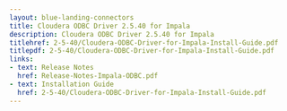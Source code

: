 ```yaml
---
layout: blue-landing-connectors
title: Cloudera ODBC Driver 2.5.40 for Impala
description: Cloudera ODBC Driver 2.5.40 for Impala
titlehref: 2-5-40/Cloudera-ODBC-Driver-for-Impala-Install-Guide.pdf
titlepdf: 2-5-40/Cloudera-ODBC-Driver-for-Impala-Install-Guide.pdf
links:
- text: Release Notes
  href: Release-Notes-Impala-ODBC.pdf
- text: Installation Guide
  href: 2-5-40/Cloudera-ODBC-Driver-for-Impala-Install-Guide.pdf
---
```


